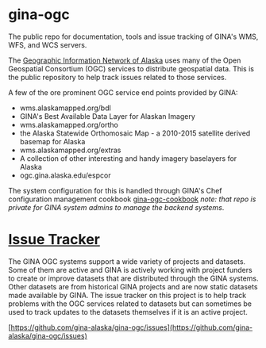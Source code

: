 # gina-ogc
The public repo for documentation, tools and issue tracking of GINA's WMS, WFS, and WCS servers.

The [Geographic Information Network of Alaska](http://gina.alaska.edu) uses many of the Open Geospatial Consortium (OGC) services to distribute geospatial data.  This is the public repository to help track issues related to those services.

A few of the ore prominent OGC service end points provided by GINA:
 * wms.alaskamapped.org/bdl
  * GINA's Best Available Data Layer for Alaskan Imagery
 * wms.alaskamapped.org/ortho
  * the Alaska Statewide Orthomosaic Map - a 2010-2015 satellite derived basemap for Alaska
 * wms.alaskamapped.org/extras
  * A collection of other interesting and handy imagery baselayers for Alaska
 * ogc.gina.alaska.edu/espcor

The system configuration for this is handled through GINA's Chef configuration management cookbook [gina-ogc-cookbook](https://github.com/gina-alaska/gina-ogc-cookbook) *note: that repo is private for GINA system admins to manage the backend systems*.

# [Issue Tracker](https://github.com/gina-alaska/gina-ogc/issues)

The GINA OGC systems support a wide variety of projects and datasets.  Some of them are active and GINA is actively working with project funders to create or improve datasets that are distributed through the GINA systems.  Other datasets are from historical GINA projects and are now static datasets made available by GINA.  The issue tracker on this project is to help track problems with the OGC services related to datasets but can sometimes be used to track updates to the datasets themselves if it is an active project.

 [https://github.com/gina-alaska/gina-ogc/issues](https://github.com/gina-alaska/gina-ogc/issues)
